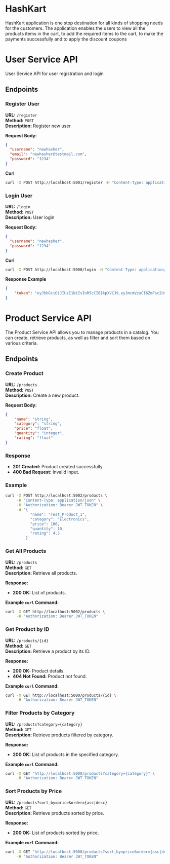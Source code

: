 # HashKart
HashKart application is one stop destination for all kinds of shopping needs for the customers. The application enables the users to view all the products items in the cart, to add the required items to the cart, to make the payments successfully and to apply the discount coupons 

# User Service API

User Service API for user registration and login

## Endpoints

### Register User

**URL:** `/register`  
**Method:** `POST`  
**Description:** Register new user

**Request Body:**
```json
{
  "username": "newhasher",
  "email": "newhasher@testmail.com",
  "password": "1234"
}

```

**Curl**

```bash
curl -X POST http://localhost:5001/register -H "Content-Type: application/json" -d '{"username":"newhasher", "email":"newhasher@testmail.com", "password":"1234"}'

```


### Login User

**URL:** `/login`  
**Method:** `POST`  
**Description:** User login

**Request Body:**
```json
{
  "username": "newhasher",
  "password": "1234"
}

```

**Curl**

```bash
curl -X POST http://localhost:5000/login -H "Content-Type: application/json" -d '{"username":"newhasher", "password":"1234"}'

```

**Response Example**

```json
{
    "token": "eyJhbGciOiJIUzI1NiIsInR5cCI6IkpXVCJ9.eyJmcmVzaCI6ZmFsc2UsImlhdCI6MTc0NTU5ODIyNCwianRpIjoiYzA3NDc0N2UtOTJjZi00YTUyLWE3YjQtMTY5MzZlYjkzYWNkIiwidHlwZSI6ImFjY2VzcyIsInN1YiI6IjEiLCJuYmYiOjE3NDU1OTgyMjQsImNzcmYiOiI5NTA1ZGU3NC1jZjI3LTQ5MTctODQ3ZS02YWRjZTQ4ZTZkOWYiLCJleHAiOjE3NDU1OTkxMjR9.mSvdu6G22XzZjTQht4ZmZUAj6JTWUJhRqk5PKd6cXEc"
}
```

# Product Service API

The Product Service API allows you to manage products in a catalog. You can create, retrieve products, as well as filter and sort them based on various criteria.

## Endpoints

### Create Product

**URL:** `/products`  
**Method:** `POST`  
**Description:** Create a new product.

**Request Body:**
```json
{
    "name": "string",
    "category": "string",
    "price": "float",
    "quantity": "integer",
    "rating": "float"
}
```
### Response

- **201 Created:** Product created successfully.
- **400 Bad Request:** Invalid input.

### Example
```bash
curl -X POST http://localhost:5002/products \
     -H "Content-Type: application/json" \
     -H "Authorization: Bearer JWT_TOKEN" \
     -d '{
           "name": "Test_Product_1",
           "category": "Electronics",
           "price": 100,
           "quantity": 10,
           "rating": 4.5
         }'

```
### Get All Products

**URL:** `/products`  
**Method:** `GET`  
**Description:** Retrieve all products.

**Response:**
- **200 OK:** List of products.

**Example `curl` Command:**
```bash
curl -X GET http://localhost:5002/products \
     -H "Authorization: Bearer JWT_TOKEN"
```
### Get Product by ID

**URL:** `/products/{id}`  
**Method:** `GET`  
**Description:** Retrieve a product by its ID.

**Response:**
- **200 OK:** Product details.
- **404 Not Found:** Product not found.

**Example `curl` Command:**
```bash
curl -X GET http://localhost:5000/products/{id} \
     -H "Authorization: Bearer JWT_TOKEN"
```
### Filter Products by Category

**URL:** `/products?category={category}`  
**Method:** `GET`  
**Description:** Retrieve products filtered by category.

**Response:**
- **200 OK:** List of products in the specified category.

**Example `curl` Command:**
```bash
curl -X GET "http://localhost:5000/products?category={category}" \
     -H "Authorization: Bearer JWT_TOKEN"
```

### Sort Products by Price

**URL:** `/products?sort_by=price&order={asc|desc}`  
**Method:** `GET`  
**Description:** Retrieve products sorted by price.

**Response:**
- **200 OK:** List of products sorted by price.

**Example `curl` Command:**
```bash
curl -X GET "http://localhost:5000/products?sort_by=price&order={asc|desc}" \
     -H "Authorization: Bearer JWT_TOKEN"




